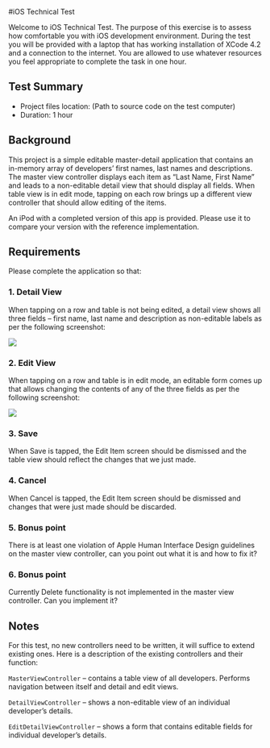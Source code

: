 #iOS Technical Test

Welcome to iOS Technical Test. The purpose of this exercise is to assess how comfortable you with iOS development environment. During the test you will be provided with a laptop that has working installation of XCode 4.2 and a connection to the internet. You are allowed to use whatever resources you feel appropriate to complete the task in one hour.

## Test Summary
* Project files location: (Path to source code on the test computer)
* Duration: 1 hour

## Background
This project is a simple editable master-detail application that contains an in-memory array of developers’ first names, last names and descriptions. The master view controller displays each item as “Last Name, First Name” and leads to a non-editable detail view that should display all fields. When table view is in edit mode, tapping on each row brings up a different view controller that should allow editing of the items.

An iPod with a completed version of this app is provided. Please use it to compare your version  with the reference implementation.
 
## Requirements
Please complete the application so that:

###	1. Detail View

When tapping on a row and table is not being edited, a detail view shows all three fields – first name, last name and description as non-editable labels as per the following screenshot: 

![](IOSTest/raw/master/images/DetailView.png)

### 2. Edit View

When tapping on a row and table is in edit mode, an editable form comes up that allows changing the contents of any of the three fields as per the following screenshot:

![](IOSTest/raw/master/images/EditView.png)

### 3. Save

When Save is tapped, the Edit Item screen should be dismissed and the table view should reflect the changes that we just made.


### 4. Cancel

When Cancel is tapped, the Edit Item screen should be dismissed and changes that were just made should be discarded.

### 5. Bonus point

There is at least one violation of Apple Human Interface Design guidelines on the master view controller, can you point out what it is and how to fix it?


### 6. Bonus point

Currently Delete functionality is not implemented in the master view controller. Can you implement it?

## Notes
For this test, no new controllers need to be written, it will suffice to extend existing ones. Here is a description of the existing controllers and their function:

`MasterViewController` – contains a table view of all developers. Performs navigation between itself and detail and edit views.

`DetailViewController` – shows a non-editable view of an individual developer’s details.

`EditDetailViewController` – shows a form that contains editable fields for individual developer’s details.

